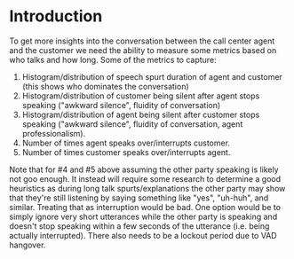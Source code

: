 # Introduction  
  
To get more insights into the conversation between the call center agent and the customer we need the ability to measure some metrics based on who talks and how long.  Some of the metrics to capture:

  1. Histogram/distribution of speech spurt duration of agent and customer (this shows who dominates the conversation)
  2. Histogram/distribution of customer being silent after agent stops speaking ("awkward silence", fluidity of conversation)
  3. Histogram/distribution of agent being silent after customer stops speaking ("awkward silence", fluidity of conversation, agent professionalism).
  4. Number of times agent speaks over/interrupts customer. 
  5. Number of times customer speaks over/interrupts agent.



Note that for #4 and #5 above assuming the other party speaking is likely not goo enough.  It instead will require some research to determine a good heuristics as during long talk spurts/explanations the other party may show that they're still listening by saying something like "yes", "uh-huh", and similar.  Treating that as interruption would be bad.  One option would be to simply ignore very short utterances while the other party is speaking and doesn't stop speaking within a few seconds of the utterance (i.e. being actually interrupted). There also needs to be a lockout period due to VAD hangover.

 

 
